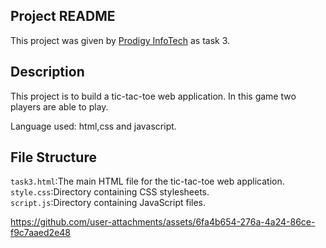## Project README
This project was given by [Prodigy InfoTech](https://prodigyinfotech.dev/) as task 3.

## Description

This project is to build a tic-tac-toe web application. In this game two players are able to play.


Language used: html,css and javascript.

## File Structure

```task3.html```:The main HTML file for the tic-tac-toe web application.</br>
```style.css```:Directory containing CSS stylesheets.</br>
```script.js```:Directory containing JavaScript files.

https://github.com/user-attachments/assets/6fa4b654-276a-4a24-86ce-f9c7aaed2e48
